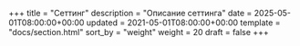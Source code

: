 +++
title = "Сеттинг"
description = "Описание сеттинга"
date = 2025-05-01T08:00:00+00:00
updated = 2021-05-01T08:00:00+00:00
template = "docs/section.html"
sort_by = "weight"
weight = 20
draft = false
+++

